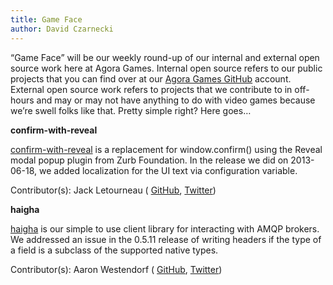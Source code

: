 ```yaml
---
title: Game Face
author: David Czarnecki
---
```

“Game Face” will be our weekly round-up of our internal and external open source work here at Agora Games. Internal open source refers to our public projects that you can find over at our [Agora Games GitHub](https://github.com/agoragames/) account. External open source work refers to projects that we contribute to in off-hours and may or may not have anything to do with video games because we’re swell folks like that. Pretty simple right? Here goes…

 **confirm-with-reveal**

 [confirm-with-reveal](https://github.com/agoragames/confirm-with-reveal) is a replacement for window.confirm() using the Reveal modal popup plugin from Zurb Foundation. In the release we did on 2013-06-18, we added localization for the UI text via configuration variable.

 Contributor(s): Jack Letourneau ( [GitHub](https://github.com/jletourneau/), [Twitter](https://twitter.com/jlet))

 **haigha**

 [haigha](https://github.com/agoragames/haigha) is our simple to use client library for interacting with AMQP brokers. We addressed an issue in the 0.5.11 release of writing headers if the type of a field is a subclass of the supported native types.

 Contributor(s): Aaron Westendorf ( [GitHub](https://github.com/awestendorf/), [Twitter](https://twitter.com/WashUffize))
